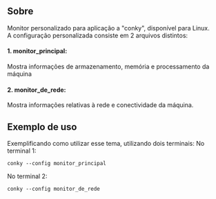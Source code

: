 ## Sobre
Monitor personalizado para aplicação a "conky", disponível para Linux. <br>
A configuração personalizada consiste em 2 arquivos distintos:

#### 1. monitor_principal:
Mostra informações de armazenamento, memória e processamento da máquina

#### 2. monitor_de_rede:
Mostra informações relativas à rede e conectividade da máquina.

## Exemplo de uso
Exemplificando como utilizar esse tema, utilizando dois terminais:
No terminal 1:
```shell
conky --config monitor_principal
```
No terminal 2:
```shell
conky --config monitor_de_rede
```

